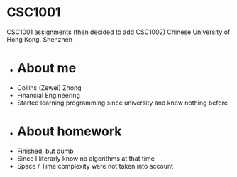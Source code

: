 # CSC1001
CSC1001 assignments  (then decided to add CSC1002)
Chinese University of Hong Kong, Shenzhen

- # About me
- Collins (Zewei) Zhong
- Financial Engineering
- Started learning programming since university and knew nothing before

+ # About homework
+ Finished, but dumb
+ Since I literarly know no algorithms at that time
+ Space / Time complexity were not taken into account
